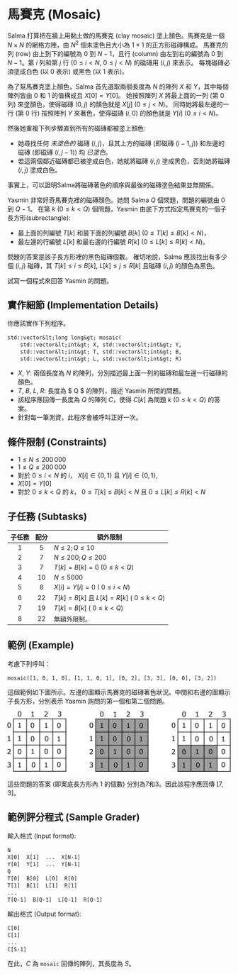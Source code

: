 # 馬賽克 (Mosaic)

 Salma 打算把在牆上用黏土做的馬賽克 (clay mosaic) 塗上顏色。馬賽克是一個 $N \times N$ 的網格方陣，由 $N^2$ 個未塗色且大小為 $1 \times 1$ 的正方形磁磚構成。
馬賽克的列 (row) 由上到下的編號為 $0$ 到 $N-1$，且行 (column) 由左到右的編號為 $0$ 到 $N-1$。第 $i$ 列和第 $j$ 行 ($0 \leq i < N$, $0 \leq j < N$) 的磁磚用 $(i, j)$ 來表示。
 每塊磁磚必須塗成白色 (以 $0$ 表示) 或黑色 (以 $1$ 表示)。

 為了幫馬賽克塗上顏色，Salma 首先選取兩個長度為 $N$ 的陣列 $X$ 和 $Y$，其中每個陣列皆由 $0$ 和 $1$ 的值構成且 $X[0] = Y[0]$。
 她按照陣列 $X$ 將最上面的一列 (第 $0$ 列) 來塗顏色，使得磁磚 $(0, j)$ 的顏色就是 $X[j]$ ($0 \leq j < N$)。
 同時她將最左邊的一行 (第 $0$ 行) 按照陣列 $Y$ 來著色，使得磁磚 $(i, 0)$ 的顏色就是 $Y[i]$ ($0 \leq i < N$)。

然後她重複下列步驟直到所有的磁磚都被塗上顏色:
* 她尋找任何 *未塗色的* 磁磚 $(i, j)$，且其上方的磁磚 (即磁磚 $(i-1, j)$) 和左邊的磁磚 (即磁磚 $(i, j-1)$) 均 *已塗色*。
* 若這兩個鄰近磁磚都已被塗成白色，她就將磁磚 $(i,j)$ 塗成黑色，否則她將磁磚 $(i,j)$ 塗成白色。

事實上，可以證明Salma將磁磚著色的順序與最後的磁磚塗色結果並無關係。
 
Yasmin 非常好奇馬賽克裡的磁磚顏色。她問 Salma $Q$ 個問題，問題的編號由  $0$ 到 $Q-1$。
 在第 $k$ ($0 \leq k < Q$) 個問題，Yasmin 由底下方式指定馬賽克的一個子長方形(subrectangle):
* 最上面的列編號 $T[k]$ 和最下面的列編號 $B[k]$ ($0 \leq T[k] \leq B[k] < N$)，
* 最左邊的行編號 $L[k]$ 和最右邊的行編號 $R[k]$ ($0 \leq L[k] \leq R[k] < N$)。

問題的答案是該子長方形裡的黑色磁磚個數。
 確切地說，Salma 應該找出有多少個 $(i, j)$ 磁磚，其 $T[k] \leq i \leq B[k]$, $L[k] \leq j \leq R[k]$ 且磁磚 $(i, j)$ 的顏色為黑色。

試寫一個程式來回答 Yasmin 的問題。

## 實作細節 (Implementation Details)

你應該實作下列程序。

```
std::vector&lt;long long&gt; mosaic(
	std::vector&lt;int&gt; X, std::vector&lt;int&gt; Y,
    std::vector&lt;int&gt; T, std::vector&lt;int&gt; B,
    std::vector&lt;int&gt; L, std::vector&lt;int&gt; R)
```

* $X$, $Y$: 兩個長度為  $N$ 的陣列，分別描述最上面一列的磁磚和最左邊一行磁磚的顏色。
* $T$, $B$, $L$, $R$: 長度為  $ Q $ 的陣列，描述 Yasmin 所問的問題。
* 該程序應回傳一長度為 $Q$ 的陣列 $C$，使得 $C[k]$ 為問題 $k$ ($0 \leq k < Q$) 的答案。
* 針對每一筆測資，此程序會被呼叫正好一次。

## 條件限制 (Constraints)

* $1 \leq N \leq 200\,000$
* $1 \leq Q \leq 200\,000$
* 對於 $0 \leq i < N$ 的 $i$， $X[i] \in \{0, 1\}$ 且 $Y[i] \in \{0, 1\},$  
* $X[0] = Y[0]$
* 對於 $0 \leq k < Q$ 的 $k$， $0 \leq T[k] \leq B[k] < N$ 且 $0 \leq L[k] \leq R[k] < N$


## 子任務 (Subtasks)

| 子任務 | 配分 | 額外限制 |
| :-----: | :----: | ---------------------- |
| 1       | $5$    | $N \leq 2; Q \leq 10$
| 2       | $7$    | $N \leq 200; Q \leq 200$
| 3       | $7$    | $T[k] = B[k] = 0$ ($0 \leq k < Q$)
| 4       | $10$   | $N \leq 5000$
| 5       | $8$    | $X[i] = Y[i] = 0$ ( $0 \leq i < N$)
| 6       | $22$   | $T[k] = B[k]$ 且 $L[k] = R[k]$ ( $0 \leq k < Q$)
| 7       | $19$   | $T[k] = B[k]$ ( $0 \leq k < Q$)
| 8       | $22$   |無額外限制。

## 範例 (Example)

考慮下列呼叫：

```
mosaic([1, 0, 1, 0], [1, 1, 0, 1], [0, 2], [3, 3], [0, 0], [3, 2])
```

 這個範例如下圖所示。左邊的圖顯示馬賽克的磁磚著色狀況。中間和右邊的圖顯示子長方形，分別表示 Yasmin 詢問的第一個和第二個問題。

![](example.png "550")

這些問題的答案 (即案底長方形內 $1$ 的個數) 分別為7和3。因此該程序應回傳 $[7, 3]$。

## 範例評分程式 (Sample Grader)

輸入格式 (Input format):

```
N
X[0]  X[1]  ...  X[N-1]
Y[0]  Y[1]  ...  Y[N-1]
Q
T[0]  B[0]  L[0]  R[0]
T[1]  B[1]  L[1]  R[1]
...
T[Q-1]  B[Q-1]  L[Q-1]  R[Q-1]
```

輸出格式 (Output format):

```
C[0]
C[1]
...
C[S-1]
```

在此，$C$ 為 `mosaic` 回傳的陣列，其長度為 $S$。
